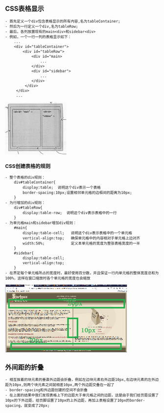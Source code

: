
## CSS表格显示
    - 首先定义一个div包含表格显示的所有内容,名为tableContainer;
    - 然后为一行定义一个div,名为tableRow;
    - 最后，各列放置现有的main<div>和sidebar<div>
    - 例如，一个一行一列的表格显示如下：
        ...
        <div id="tableContainer">
            <div id="tableRow">
                <div id="main>
                    ...
                </div>
                <div id="sidebar">
                    ...
                </div>
             </div>
         </div>
         ...
![11.png](image/11.png)

### CSS创建表格的规则
    - 整个表格的div规则：
        div#tableContainer{
            display:table;  说明这个div表示一个表格
            border-spacing:10px;设置相邻单元格的边框间的距离为10px;
        }
    - 为行增加的div规则：
        div#tableRow{
            display:table-row;  说明这个div表示表格中的一行
        }
    - 为单元格main和sidebar增加div规则：
        #main{
            display:table-cell;   说明这个div表示表格中的一个单元格
            vertical-align:top;   确保单元格中的内容相对于单元格上边对齐
            width:50%;            定义本单元格的宽度为整张表格宽度的一半
        }
        #sidebar{
            display:table-cell;
            vertical-align:top;
        }
    - 在界定每个单元格所占的宽度时，最好使用百分数，并且保证一行内单元格的整体宽度总和为100%，这样在窗口缩放时各个单元格的宽度也会缩放
![12.png](image/12.png)

## 外间距的折叠
    - 相互挨着的块元素的垂直外边距会折叠，例如左边块元素右外边距10px,右边块元素的左外边距为10px,则两个块元素之间就相差10px,两个外边距交叠在一起了
    - border-spacing和外边距创建的空间不会折叠
    - 在上面的结果中我们发现表格上下的边距大于单元格之间的边距，这是由于我们给页眉设置了10px的下外边距，给页脚设置了10px的上外边距，再加上表格设置了10px的border-spacing，就变成了20px;
